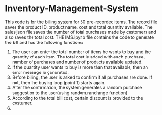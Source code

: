 # Inventory-Management-System

This code is for the billing system for 30 pre-recorded items.
The record file saves the product ID, product name, cost and total quantity available.
The sales.json file saves the number of total purchases made by customers and also saves the total cost.
THE IMS.ipynb file contains the code to generate the bill and has the following functions: 
1. The user can enter the total number of items he wants to buy and the quantity of each item. The total cost is added with each purchase, number of purchases and number of products available updated.
2. If the quantity user wants to buy is more than that available, then an error message is generated.
3. Before billing, the user is asked to confirm if all purchases are done. If not, then the buying loop (point 1) starts again.
4. After the confirmation, the system generates a random purchase suggestion to the user(using random.randrange function)
5. According to the total bill cost, certain discount is provided to the costumer.
6.  
